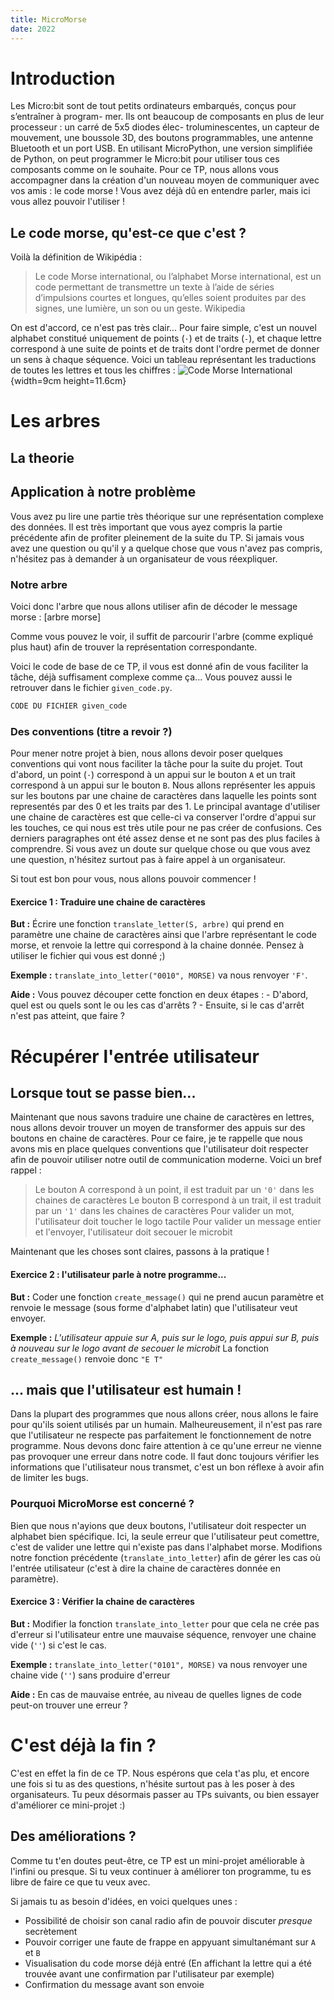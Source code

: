 ```yaml
---
title: MicroMorse
date: 2022
---
```


# Introduction
Les Micro:bit sont de tout petits ordinateurs embarqués, conçus pour s’entraîner à program-
mer. Ils ont beaucoup de composants en plus de leur processeur : un carré de 5x5 diodes élec-
troluminescentes, un capteur de mouvement, une boussole 3D, des boutons programmables,
une antenne Bluetooth et un port USB.
En utilisant MicroPython, une version simplifiée de Python, on peut programmer le Micro:bit
pour utiliser tous ces composants comme on le souhaite. 
Pour ce TP, nous allons vous accompagner dans la création d'un nouveau moyen de
communiquer avec vos amis : le code morse ! 
Vous avez déjà dû en entendre parler, mais ici vous allez pouvoir l'utiliser !

## Le code morse, qu'est-ce que c'est ?
Voilà la définition de Wikipédia :
> Le code Morse international, ou l’alphabet Morse international, est un code permettant de transmettre un texte à l’aide de séries d’impulsions courtes et longues, qu’elles soient produites par des signes, une lumière, un son ou un geste. 
> Wikipedia

On est d'accord, ce n'est pas très clair... Pour faire simple, c'est un nouvel
alphabet constitué uniquement de points (`·`) et de traits (`-`), et chaque
lettre correspond à une suite de points et de traits dont l'ordre permet de
donner un sens à chaque séquence. 
Voici un tableau représentant les traductions de toutes les lettres et tous les
chiffres :
![Code Morse International](resources/International_Morse_Code.png){width=9cm height=11.6cm}

# Les arbres
## La theorie

## Application à notre problème
Vous avez pu lire une partie très théorique sur une représentation complexe des
données. Il est très important que vous ayez compris la partie précédente afin
de profiter pleinement de la suite du TP. Si jamais vous avez une question ou
qu'il y a quelque chose que vous n'avez pas compris, n'hésitez pas à demander à
un organisateur de vous réexpliquer. 

### Notre arbre
Voici donc l'arbre que nous allons utiliser afin de décoder le message morse :
[arbre morse]

Comme vous pouvez le voir, il suffit de parcourir l'arbre (comme expliqué plus
        haut) afin de trouver la représentation correspondante. 

Voici le code de base de ce TP, il vous est donné afin de vous faciliter la
tâche, déjà suffisament complexe comme ça... Vous pouvez aussi le retrouver dans
le fichier `given_code.py`.

```py
CODE DU FICHIER given_code
```


### Des conventions (titre a revoir ?)
Pour mener notre projet à bien, nous allons devoir poser quelques conventions 
qui vont nous faciliter la tâche pour la suite du projet.
Tout d'abord, un point (`·`) correspond à un appui sur le bouton `A` et un trait 
correspond à un appui sur le bouton `B`. Nous allons représenter les appuis sur
les boutons par une chaine de caractères dans laquelle les points sont
representés par des 0 et les traits par des 1. Le principal avantage d'utiliser
une chaine de caractères est que celle-ci va conserver l'ordre d'appui sur les
touches, ce qui nous est très utile pour ne pas créer de confusions. 
Ces derniers paragraphes ont été assez dense et ne sont pas des plus faciles à
comprendre. Si vous avez un doute sur quelque chose ou que vous avez une
question, n'hésitez surtout pas à faire appel à un organisateur. 

Si tout est bon pour vous, nous allons pouvoir commencer ! 


#### Exercice 1 : Traduire une chaine de caractères
**But :** Écrire une fonction `translate_letter(S, arbre)` qui prend en paramètre
    une chaine de caractères ainsi que l'arbre représentant le code morse, 
    et renvoie la lettre qui correspond à la chaine donnée. 
    Pensez à utiliser le fichier qui vous est donné ;) 

**Exemple :** `translate_into_letter("0010", MORSE)` va nous renvoyer `'F'`. 

**Aide :** Vous pouvez découper cette fonction en deux étapes : 
        - D'abord, quel est ou quels sont le ou les cas d'arrêts ?
        - Ensuite, si le cas d'arrêt n'est pas atteint, que faire ?






# Récupérer l'entrée utilisateur
## Lorsque tout se passe bien...
Maintenant que nous savons traduire une chaine de caractères en lettres, nous
allons devoir trouver un moyen de transformer des appuis sur des boutons en
chaine de caractères. Pour ce faire, je te rappelle que nous avons mis en place
quelques conventions que l'utilisateur doit respecter afin de pouvoir utiliser
notre outil de communication moderne. Voici un bref rappel :
> Le bouton A correspond à un point, il est traduit par un `'0'` dans les
> chaines de caractères
> Le bouton B correspond à un trait, il est traduit par un `'1'` dans les
> chaines de caractères
> Pour valider un mot, l'utilisateur doit toucher le logo tactile
> Pour valider un message entier et l'envoyer, l'utilisateur doit secouer le
> microbit

Maintenant que les choses sont claires, passons à la pratique !

#### Exercice 2 : l'utilisateur parle à notre programme...
**But :** Coder une fonction `create_message()` qui ne prend aucun paramètre et
renvoie le message (sous forme d'alphabet latin) que l'utilisateur veut envoyer.

**Exemple :** _L'utilisateur appuie sur A, puis sur le logo, puis appui sur B, 
    puis à nouveau sur le logo avant de secouer le microbit_
    La fonction `create_message()` renvoie donc `"E T"`



## ... mais que l'utilisateur est humain !
Dans la plupart des programmes que nous allons créer, nous allons le faire pour
qu'ils soient utilisés par un humain. Malheureusement, il n'est pas rare que
l'utilisateur ne respecte pas parfaitement le fonctionnement de notre programme.
Nous devons donc faire attention à ce qu'une erreur ne vienne pas provoquer une
erreur dans notre code. 
Il faut donc toujours vérifier les informations que l'utilisateur nous transmet,
   c'est un bon réflexe à avoir afin de limiter les bugs. 

### Pourquoi MicroMorse est concerné ?
Bien que nous n'ayions que deux boutons, l'utilisateur doit respecter un
alphabet bien spécifique. 
Ici, la seule erreur que l'utilisateur peut comettre, c'est de valider une
lettre qui n'existe pas dans l'alphabet morse.
Modifions notre fonction précédente (`translate_into_letter`) afin de gérer les
cas où l'entrée utilisateur (c'est à dire la chaine de caractères donnée en
        paramètre).

#### Exercice 3 : Vérifier la chaine de caractères
**But :** Modifier la fonction `translate_into_letter` pour que cela ne crée pas
d'erreur si l'utilisateur entre une mauvaise séquence, renvoyer une chaine vide
(`''`) si c'est le cas.

**Exemple :** `translate_into_letter("0101", MORSE)` va nous renvoyer une chaine
vide (`''`) sans produire d'erreur

**Aide :** En cas de mauvaise entrée, au niveau de quelles lignes de code peut-on trouver
une erreur ?






# C'est déjà la fin ?
C'est en effet la fin de ce TP. Nous espérons que cela t'as plu, et
encore une fois si tu as des questions, n'hésite surtout pas à les poser à des
organisateurs. 
Tu peux désormais passer au TPs suivants, ou bien essayer d'améliorer ce
mini-projet :)

## Des améliorations ?
Comme tu t'en doutes peut-être, ce TP est un mini-projet améliorable à l'infini
ou presque. Si tu veux continuer à améliorer ton programme, tu es libre de faire
ce que tu veux avec. 

Si jamais tu as besoin d'idées, en voici quelques unes :
- Possibilité de choisir son canal radio afin de pouvoir discuter _presque_
secrètement
- Pouvoir corriger une faute de frappe en appyuant simultanémant sur `A` et `B`
- Visualisation du code morse déjà entré (En affichant la lettre qui a été
        trouvée avant une confirmation par l'utilisateur par exemple)
- Confirmation du message avant son envoie

